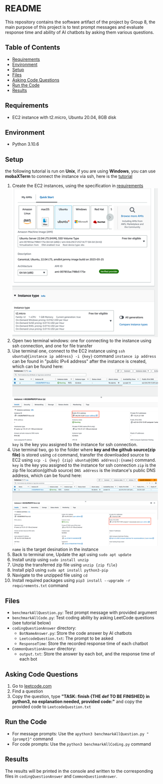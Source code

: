 # README

This repository contains the software artifact of the project by Group 8, the main purpose of this project is to test prompt messages and evaluate response time and ability of AI chatbots by asking them various questions.

## Table of Contents
- [Requirements](#requirements)
- [Environment](#environment)
- [Setup](#setup)
- [Files](#files)
- [Asking Code Questions](#asking-code-questions)
- [Run the Code](#run-the-code)
- [Results](#results)

## Requirements

- EC2 instance with t2.micro, Ubuntu 20.04, 8GB disk

## Environment

- Python 3.10.6

## Setup
the following tutorial is run on **Unix**, if you are using **Windows**, you can use **mobaXTerm** to connect the instance via ssh, here is the [tutorial](https://sites.google.com/sunke.info/sunkemedia/hosting-service/how-to-connect-to-aws-ec2-instance-using-mobaxterm?pli=1)
1. Create the EC2 instances, using the specification in [requirements](#requirements)
![1](READMEimages/1.png)
2. Open two terminal windows: one for connecting to the instance using ssh connection, and one for file transfer
3. Use terminal one, connect to the EC2 instance using `ssh ubuntu@{instance ip address} -i {key}` command
`instance ip address` can be found in "public IPv4 address" after the instance is created, which can be found here:
![publicip](READMEimages/publicIP.png)
`key` is the key you assigned to the instance for ssh connection.
4. Use terminal two, go to the folder where **key and the github source(zip file)** is stored using `cd` command, transfer the downloaded source to EC2 using `scp -i {key} {zip} ubuntu@{DNS address}:{name}` command. 
`key` is the key you assigned to the instance for ssh connection
`zip` is the zip file location(github source)
`DNS address` is the instance's public DNS address, which can be found here:
![dns](READMEimages/ipv4.png)
`name` is the target desination in the instance
5. Back to terminal one, Update the apt using `sudo apt update`
6. Install unzip using `sudo install unzip`
7. Unzip the transferred zip file using `unzip {zip file}`
8. Install pip3 using `sudo apt install python3-pip`
9. Navigate to the unzipped file using `cd`
10. Install required packages using `pip3 install --upgrade -r requirements.txt` command

## Files

- `benchmarkAllQuestion.py`: Test prompt message with provided argument
- `benchmarkAllCode.py`: Test coding ability by asking LeetCode questions (see tutorial below)
- `codingQuestionAnswer` directory:
  - `BotNameAnswer.py`: Store the code answer by AI chatbots
  - `LeetcodeQuestion.txt`: The prompt to be asked
  - `ResponseTime`: Store the recorded response time of each chatbot
- `CommonQuestionAnswer` directory:
  - `output.txt`: Store the answer by each bot, and the response time of each bot

## Asking Code Questions

1. Go to [leetcode.com](https://leetcode.com/)
2. Find a question
3. Copy the question, type **"TASK: finish {THE def TO BE FINISHED} in python3, no explanation needed, provided code:"** and copy the provided code to `LeetcodeQuestion.txt`

## Run the Code

- For message prompts: Use the `apython3 benchmarkAllQuestion.py "{prompt}"` command
- For code prompts: Use the `python3 benchmarkAllCoding.py` command

## Results

The results will be printed in the console and written to the corresponding files in `codingQuestionAnswer` and `CommonQuestionAnswer`.